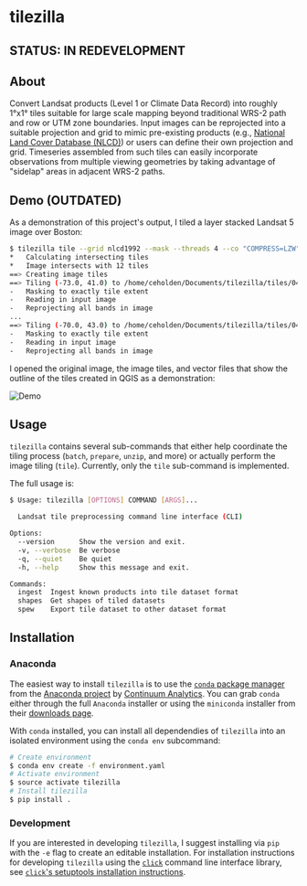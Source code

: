# tilezilla

## STATUS: IN REDEVELOPMENT

## About

Convert Landsat products (Level 1 or Climate Data Record) into roughly 1°x1° tiles suitable for large scale mapping beyond traditional WRS-2 path and row or UTM zone boundaries. Input images can be reprojected into a suitable projection and grid to mimic pre-existing products (e.g., [National Land Cover Database (NLCD)](http://www.mrlc.gov/index.php)) or users can define their own projection and grid. Timeseries assembled from such tiles can easily incorporate observations from multiple viewing geometries by taking advantage of "sidelap" areas in adjacent WRS-2 paths.

## Demo (OUTDATED)

As a demonstration of this project's output, I tiled a layer stacked Landsat 5 image over Boston:

``` bash
$ tilezilla tile --grid nlcd1992 --mask --threads 4 --co "COMPRESS=LZW" LT50120312000183AAA02/LT50120312000183AAA02_stack.tif tiles/
*   Calculating intersecting tiles
*   Image intersects with 12 tiles
==> Creating image tiles
==> Tiling (-73.0, 41.0) to /home/ceholden/Documents/tilezilla/tiles/041N_073W/LT50120312000183AAA02/LT50120312000183AAA02_stack.tif
-   Masking to exactly tile extent
-   Reading in input image
-   Reprojecting all bands in image
...
==> Tiling (-70.0, 43.0) to /home/ceholden/Documents/tilezilla/tiles/043N_070W/LT50120312000183AAA02/LT50120312000183AAA02_stack.tif
-   Masking to exactly tile extent
-   Reading in input image
-   Reprojecting all bands in image
```

I opened the original image, the image tiles, and vector files that show the outline of the tiles created in QGIS as a demonstration:

![Demo](./docs/examples/demo.gif)

## Usage

`tilezilla` contains several sub-commands that either help coordinate the tiling process (`batch`, `prepare`, `unzip`, and more) or actually perform the image tiling (`tile`). Currently, only the `tile` sub-command is implemented.

The full usage is:

``` bash
$ Usage: tilezilla [OPTIONS] COMMAND [ARGS]...

  Landsat tile preprocessing command line interface (CLI)

Options:
  --version      Show the version and exit.
  -v, --verbose  Be verbose
  -q, --quiet    Be quiet
  -h, --help     Show this message and exit.

Commands:
  ingest  Ingest known products into tile dataset format
  shapes  Get shapes of tiled datasets
  spew    Export tile dataset to other dataset format

```

## Installation

### Anaconda

The easiest way to install `tilezilla` is to use the [`conda` package manager](http://conda.pydata.org/docs/index.html) from the [Anaconda project](https://www.continuum.io/why-anaconda) by [Continuum Analytics](https://www.continuum.io/). You can grab `conda` either through the full `Anaconda` installer or using the `miniconda` installer from their [downloads page](https://www.continuum.io/downloads).

With `conda` installed, you can install all dependendies of `tilezilla` into an isolated environment using the `conda env` subcommand:

``` bash
# Create environment
$ conda env create -f environment.yaml
# Activate environment
$ source activate tilezilla
# Install tilezilla
$ pip install .
```

### Development

If you are interested in developing `tilezilla`, I suggest installing via `pip` with the `-e` flag to create an editable installation. For installation instructions for developing `tilezilla` using the [`click`](http://click.pocoo.org/) command line interface library, see [`click`'s setuptools installation instructions](http://click.pocoo.org/5/setuptools/).
